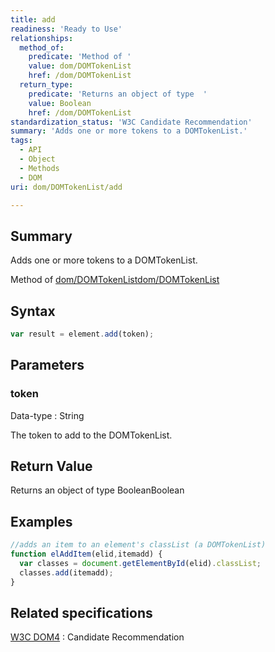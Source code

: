 ```yaml
---
title: add
readiness: 'Ready to Use'
relationships:
  method_of:
    predicate: 'Method of '
    value: dom/DOMTokenList
    href: /dom/DOMTokenList
  return_type:
    predicate: 'Returns an object of type  '
    value: Boolean
    href: /dom/DOMTokenList
standardization_status: 'W3C Candidate Recommendation'
summary: 'Adds one or more tokens to a DOMTokenList.'
tags:
  - API
  - Object
  - Methods
  - DOM
uri: dom/DOMTokenList/add

---
```

## <span>Summary</span>

Adds one or more tokens to a DOMTokenList.

Method of [dom/DOMTokenList](/dom/DOMTokenList)[dom/DOMTokenList](/dom/DOMTokenList)

## <span>Syntax</span>

``` js
var result = element.add(token);
```

## <span>Parameters</span>

### <span>token</span>

 Data-type
:   String

 The token to add to the DOMTokenList.

## <span>Return Value</span>

Returns an object of type BooleanBoolean

## <span>Examples</span>

``` js
//adds an item to an element's classList (a DOMTokenList)
function elAddItem(elid,itemadd) {
  var classes = document.getElementById(elid).classList;
  classes.add(itemadd);
}
```

## <span>Related specifications</span>

[W3C DOM4](http://www.w3.org/TR/dom/)
:   Candidate Recommendation
